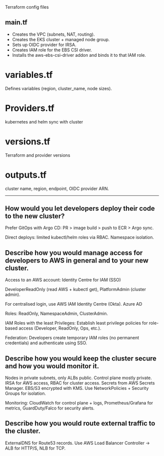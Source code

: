 Terraform config files

## main.tf
- Creates the VPC (subnets, NAT, routing).
- Creates the EKS cluster + managed node group.
- Sets up OIDC provider for IRSA.
- Creates IAM role for the EBS CSI driver.
- Installs the aws-ebs-csi-driver addon and binds it to that IAM role.

# variables.tf
Defines variables (region, cluster_name, node sizes).

# Providers.tf
kubernetes and helm sync with cluster

# versions.tf
Terraform and provider versions 

# outputs.tf
cluster name, region, endpoint, OIDC provider ARN.

---------------------------------------------------------------------------------------------------------------------------

## How would you let developers deploy their code to the new cluster?
Prefer GitOps with Argo CD:
PR > image build > push to ECR > Argo sync.
 
Direct deploys: limited kubectl/helm roles via RBAC.
Namespace isolation.
 
## Describe how you would manage access for developers to AWS in general and to your new cluster.
Access to an AWS account:
Identity Centre for IAM (SSO)

DeveloperReadOnly (read AWS + kubectl get),
PlatformAdmin (cluster admin).
 
For centralised login, use AWS IAM Identity Centre (Okta).
Azure AD
 
Roles: ReadOnly, NamespaceAdmin, ClusterAdmin.
 
IAM Roles with the least Privileges:
Establish least privilege policies for role-based access (Developer, ReadOnly, Ops, etc.).
 
Federation:
Developers create temporary IAM roles (no permanent credentials) and authenticate using SSO.

## Describe how you would keep the cluster secure and how you would monitor it.
Nodes in private subnets, only ALBs public. Control plane mostly private.
IRSA for AWS access, RBAC for cluster access. Secrets from AWS Secrets Manager.
EBS/S3 encrypted with KMS.
Use NetworkPolicies + Security Groups for isolation.
 
Monitoring:
CloudWatch for control plane + logs,
Prometheus/Grafana for metrics,
GuardDuty/Falco for security alerts.

## Describe how you would route external traffic to the cluster.
ExternalDNS for Route53 records.
Use AWS Load Balancer Controller → ALB for HTTP/S, NLB for TCP.